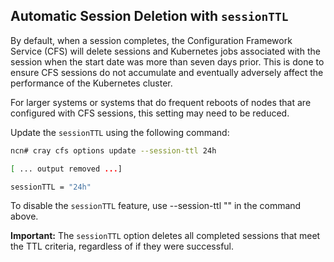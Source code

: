 ## Automatic Session Deletion with `sessionTTL`

By default, when a session completes, the Configuration Framework Service \(CFS\) will delete sessions and Kubernetes jobs associated with the session when the start date was more than seven days prior. This is done to ensure CFS sessions do not accumulate and eventually adversely affect the performance of the Kubernetes cluster.

For larger systems or systems that do frequent reboots of nodes that are configured with CFS sessions, this setting may need to be reduced.

Update the `sessionTTL` using the following command:

```bash
ncn# cray cfs options update --session-ttl 24h

[ ... output removed ...]

sessionTTL = "24h"
```

To disable the `sessionTTL` feature, use --session-ttl "" in the command above.

**Important:** The `sessionTTL` option deletes all completed sessions that meet the TTL criteria, regardless of if they were successful.



